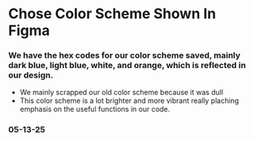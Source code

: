 # Chose Color Scheme Shown In Figma
### We have the hex codes for our color scheme saved, mainly dark blue, light blue, white, and orange, which is reflected in our design.
 - We mainly scrapped our old color scheme because it was dull
 - This color scheme is a lot brighter and more vibrant really plaching emphasis on the useful functions in our code. 
### 05-13-25
